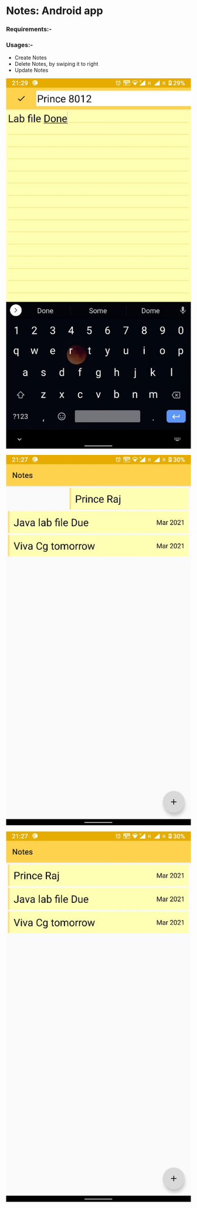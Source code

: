 # Notes: Android app

### Requirements:-



### Usages:-
- Create Notes
- Delete Notes, by swiping it to right
- Update Notes

![picture](image1.jpeg)


![picture](image2.jpeg)


![picture](image3.jpeg)


